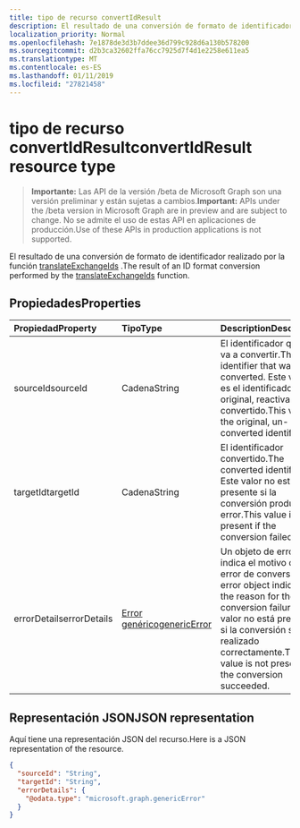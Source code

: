 ```yaml
---
title: tipo de recurso convertIdResult
description: El resultado de una conversión de formato de identificador realizado por la función translateExchangeIds.
localization_priority: Normal
ms.openlocfilehash: 7e1878de3d3b7ddee36d799c928d6a130b578200
ms.sourcegitcommit: d2b3ca32602ffa76cc7925d7f4d1e2258e611ea5
ms.translationtype: MT
ms.contentlocale: es-ES
ms.lasthandoff: 01/11/2019
ms.locfileid: "27821458"
---
```

# <a name="convertidresult-resource-type"></a><span data-ttu-id="9d46e-103">tipo de recurso convertIdResult</span><span class="sxs-lookup"><span data-stu-id="9d46e-103">convertIdResult resource type</span></span>

> <span data-ttu-id="9d46e-104">**Importante:** Las API de la versión /beta de Microsoft Graph son una versión preliminar y están sujetas a cambios.</span><span class="sxs-lookup"><span data-stu-id="9d46e-104">**Important:** APIs under the /beta version in Microsoft Graph are in preview and are subject to change.</span></span> <span data-ttu-id="9d46e-105">No se admite el uso de estas API en aplicaciones de producción.</span><span class="sxs-lookup"><span data-stu-id="9d46e-105">Use of these APIs in production applications is not supported.</span></span>

<span data-ttu-id="9d46e-106">El resultado de una conversión de formato de identificador realizado por la función [translateExchangeIds](../api/user-translateexchangeids.md) .</span><span class="sxs-lookup"><span data-stu-id="9d46e-106">The result of an ID format conversion performed by the [translateExchangeIds](../api/user-translateexchangeids.md) function.</span></span>

## <a name="properties"></a><span data-ttu-id="9d46e-107">Propiedades</span><span class="sxs-lookup"><span data-stu-id="9d46e-107">Properties</span></span>

| <span data-ttu-id="9d46e-108">Propiedad</span><span class="sxs-lookup"><span data-stu-id="9d46e-108">Property</span></span> | <span data-ttu-id="9d46e-109">Tipo</span><span class="sxs-lookup"><span data-stu-id="9d46e-109">Type</span></span> | <span data-ttu-id="9d46e-110">Description</span><span class="sxs-lookup"><span data-stu-id="9d46e-110">Description</span></span> |
|:---------|:-----|:------------|
| <span data-ttu-id="9d46e-111">sourceId</span><span class="sxs-lookup"><span data-stu-id="9d46e-111">sourceId</span></span> | <span data-ttu-id="9d46e-112">Cadena</span><span class="sxs-lookup"><span data-stu-id="9d46e-112">String</span></span> | <span data-ttu-id="9d46e-113">El identificador que se va a convertir.</span><span class="sxs-lookup"><span data-stu-id="9d46e-113">The identifier that was converted.</span></span> <span data-ttu-id="9d46e-114">Este valor es el identificador original, reactivar convertido.</span><span class="sxs-lookup"><span data-stu-id="9d46e-114">This value is the original, un-converted identifier.</span></span> |
| <span data-ttu-id="9d46e-115">targetId</span><span class="sxs-lookup"><span data-stu-id="9d46e-115">targetId</span></span> | <span data-ttu-id="9d46e-116">Cadena</span><span class="sxs-lookup"><span data-stu-id="9d46e-116">String</span></span> | <span data-ttu-id="9d46e-117">El identificador convertido.</span><span class="sxs-lookup"><span data-stu-id="9d46e-117">The converted identifier.</span></span> <span data-ttu-id="9d46e-118">Este valor no está presente si la conversión produjo un error.</span><span class="sxs-lookup"><span data-stu-id="9d46e-118">This value is not present if the conversion failed.</span></span> |
| <span data-ttu-id="9d46e-119">errorDetails</span><span class="sxs-lookup"><span data-stu-id="9d46e-119">errorDetails</span></span> | [<span data-ttu-id="9d46e-120">Error genérico</span><span class="sxs-lookup"><span data-stu-id="9d46e-120">genericError</span></span>](genericerror.md) | <span data-ttu-id="9d46e-121">Un objeto de error que indica el motivo del error de conversión.</span><span class="sxs-lookup"><span data-stu-id="9d46e-121">An error object indicating the reason for the conversion failure.</span></span> <span data-ttu-id="9d46e-122">Este valor no está presente si la conversión se ha realizado correctamente.</span><span class="sxs-lookup"><span data-stu-id="9d46e-122">This value is not present if the conversion succeeded.</span></span> |

## <a name="json-representation"></a><span data-ttu-id="9d46e-123">Representación JSON</span><span class="sxs-lookup"><span data-stu-id="9d46e-123">JSON representation</span></span>

<span data-ttu-id="9d46e-124">Aquí tiene una representación JSON del recurso.</span><span class="sxs-lookup"><span data-stu-id="9d46e-124">Here is a JSON representation of the resource.</span></span>

<!-- {
  "blockType": "resource",
  "optionalProperties": [
    "targetId",
    "errorDetails"
  ],
  "@odata.type": "microsoft.graph.convertIdResult"
}-->

```json
{
  "sourceId": "String",
  "targetId": "String",
  "errorDetails": {
    "@odata.type": "microsoft.graph.genericError"
  }
}
```
